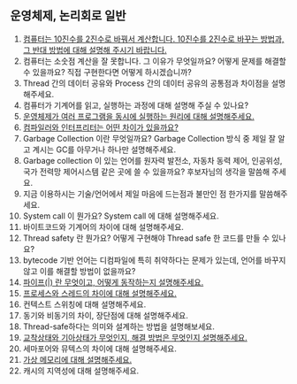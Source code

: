 ## 운영체제, 논리회로 일반

1. [컴퓨터는 10진수를 2진수로 바꿔서 계산합니다. 10진수를 2진수로 바꾸는 방법과, 그 반대 방법에 대해 설명해 주시기 바랍니다.](1.md)
2. 컴퓨터는 소숫점 계산을 잘 못합니다. 그 이유가 무엇일까요? 어떻게 문제를 해결할 수 있을까요? 직접 구현한다면 어떻게 하시겠습니까?
3. Thread 간의 데이터 공유와 Process 간의 데이터 공유의 공통점과 차이점을 설명해주세요.
4. 컴퓨터가 기계어를 읽고, 실행하는 과정에 대해 설명해 주실 수 있나요?
5. [운영체제가 여러 프로그램을 동시에 실행하는 원리에 대해 설명해주세요.](5.md)
6. [컴파일러와 인터프리터는 어떤 차이가 있을까요?](6.md)
7. Garbage Collection 이란 무엇일까요? Garbage Collection 방식 중 제일 잘 알고 계시는 GC를 아무거나 하나만 설명해주세요.
8. Garbage collection 이 있는 언어를 원자력 발전소, 자동차 동력 제어, 인공위성, 국가 전력망 제어시스템 같은 곳에 쓸 수 있을까요? 후보자님의 생각을 말씀해 주세요.
9. 지금 이용하시는 기술/언어에서 제일 마음에 드는점과 불만인 점 한가지를 말씀해주세요.
10. System call 이 뭔가요? System call 에 대해 설명해주세요.
11. 바이트코드와 기계어의 차이에 대해 설명해주세요.
12. Thread safety 란 뭔가요? 어떻게 구현해야 Thread safe 한 코드를 만들 수 있나요?
13. bytecode 기반 언어는 디컴파일에 특히 취약하다는 문제가 있는데, 언어를 바꾸지 않고 이를 해결할 방법이 없을까요?
14. [파이프(|) 란 무엇이고, 어떻게 동작하는지 설명해주세요.](14.md)
15. [프로세스와 스레드의 차이에 대해 설명해주세요.](15.md)
16. 컨텍스트 스위칭에 대해 설명해주세요.
17. 동기와 비동기의 차이, 장단점에 대해 설명해주세요.
18. Thread-safe하다는 의미와 설계하는 방법을 설명해보세요.
19. [교착상태와 기아상태가 무엇인지, 해결 방법은 무엇인지 설명해주세요.](19.md)
20. 세마포어와 뮤텍스의 차이에 대해 설명해주세요.
21. [가상 메모리에 대해 설명해주세요.](21.md)
22. 캐시의 지역성에 대해 설명해주세요.
